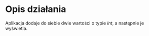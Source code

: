 # Opis działania

Aplikacja dodaje do siebie dwie wartości o typie *int*, a następnie je wyświetla.
